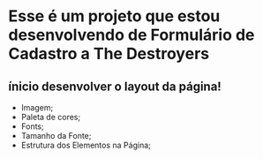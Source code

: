 # Esse é um projeto que estou desenvolvendo de Formulário de Cadastro a The Destroyers

## ínicio desenvolver o layout da página!

* Imagem; 
* Paleta de cores; 
* Fonts;
* Tamanho da Fonte; 
* Estrutura dos Elementos na Página; 


